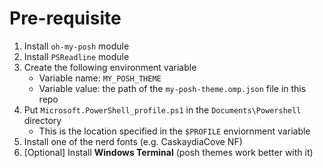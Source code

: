 # Pre-requisite
1. Install `oh-my-posh` module
2. Install `PSReadline` module
3. Create the following environment variable
    - Variable name: `MY_POSH_THEME`
    - Variable value: the path of the `my-posh-theme.omp.json` file in this repo
4. Put `Microsoft.PowerShell_profile.ps1` in the `Documents\Powershell` directory
    - This is the location specified in the `$PROFILE` enviornment variable
5. Install one of the nerd fonts (e.g. CaskaydiaCove NF)
6. [Optional] Install <b>Windows Terminal</b> (posh themes work better with it)
